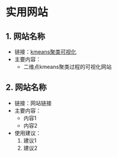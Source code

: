 # 实用网站

## 1. 网站名称

- 链接：[kmeans聚类可视化](https://www.naftaliharris.com/blog/visualizing-k-means-clustering)
- 主要内容：
  - 二维点kmeans聚类过程的可视化网站


## 2. 网站名称

- 链接：网站链接
- 主要内容：
  - 内容1
  - 内容2
- 使用建议：
  1. 建议1
  2. 建议2
